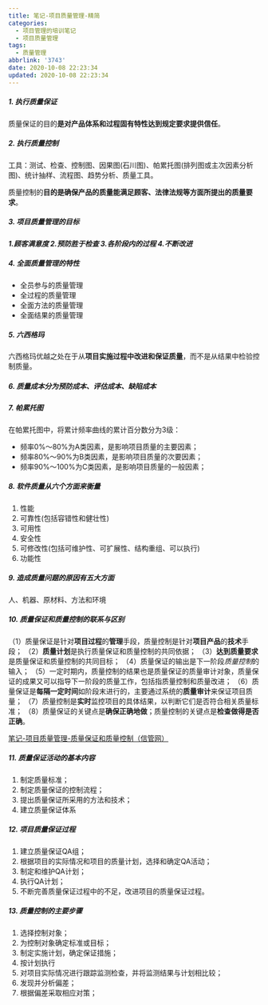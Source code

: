 ```yaml
---
title: 笔记-项目质量管理-精简
categories:
  - 项目管理的培训笔记
  - 项目质量管理
tags:
  - 质量管理
abbrlink: '3743'
date: 2020-10-08 22:23:34
updated: 2020-10-08 22:23:34
---
```


##### 1. 执行质量保证

质量保证的目的**是对产品体系和过程固有特性达到规定要求提供信任**。

##### 2. 执行质量控制

工具：测试、检查、控制图、因果图(石川图)、帕累托图(排列图或主次因素分析图)、统计抽样、流程图、趋势分析、质量工具。

质量控制的**目的是确保产品的质量能满足顾客、法律法规等方面所提出的质量要求**。

##### 3. 项目质量管理的目标

***1.顾客满意度 2.预防胜于检查 3.各阶段内的过程 4.不断改进***

<!-- more -->

##### 4. 全面质量管理的特性

- 全员参与的质量管理
- 全过程的质量管理
- 全面方法的质量管理
- 全面结果的质量管理

##### 5. 六西格玛

六西格玛优越之处在于从**项目实施过程中改进和保证质量**，而不是从结果中检验控制质量。

##### 6. 质量成本分为预防成本、评估成本、缺陷成本

##### 7. 帕累托图

在帕累托图中，将累计频率曲线的累计百分数分为3级：

- 频率0%～80%为A类因素，是影响项目质量的主要因素；
- 频率80%～90%为B类因素，是影响项目质量的次要因素；
- 频率90%～100%为C类因素，是影响项目质量的一般因素；

##### 8. 软件质量从六个方面来衡量

1. 性能
2. 可靠性(包括容错性和健壮性)
3. 可用性
4. 安全性
5. 可修改性(包括可维护性、可扩展性、结构重组、可以执行)
6. 功能性

##### 9. 造成质量问题的原因有五大方面

人、机器、原材料、方法和环境

##### 10. 质量保证和质量控制的联系与区别

（1）质量保证是针对**项目过程**的**管理**手段，质量控制是针对**项目产品**的**技术**手段；
（2）**质量计划**是执行质量保证和质量控制的共同依据；
（3）**达到质量要求**是质量保证和质量控制的共同目标；
（4）质量保证的输出是下一阶段*质量控制*的输入；
（5）一定时期内，质量控制的结果也是质量保证的质量审计对象，质量保证的成果又可以指导下一阶段的质量工作，包括指质量控制和质量改进；
（6）质量保证是**每隔一定时间**如阶段末进行的，主要通过系统的**质量审计**来保证项目质量；
（7）质量控制是**实时**监控项目的具体结果，以判断它们是否符合相关质量标准；
（8）质量保证的关键点是**确保正确地做**；质量控制的关键点是**检查做得是否正确**。

[笔记-项目质量管理-质量保证和质量控制（信管网）](2e7f.html)

##### 11. 质量保证活动的基本内容

1. 制定质量标准；
2. 制定质量保证的控制流程；
3. 提出质量保证所采用的方法和技术；
4. 建立质量保证体系

##### 12. 项目质量保证过程

1. 建立质量保证QA组；
2. 根据项目的实际情况和项目的质量计划，选择和确定QA活动；
3. 制定和维护QA计划；
4. 执行QA计划；
5. 不断完善质量保证过程中的不足，改进项目的质量保证过程。

##### 13. 质量控制的主要步骤

1. 选择控制对象；
2. 为控制对象确定标准或目标；
3. 制定实施计划，确定保证措施；
4. 按计划执行
5. 对项目实际情况进行跟踪监测检查，并将监测结果与计划相比较；
6. 发现并分析偏差；
7. 根据偏差采取相应对策；
